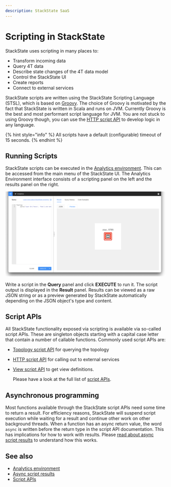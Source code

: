 ```yaml
---
description: StackState SaaS
---
```


# Scripting in StackState

StackState uses scripting in many places to:

* Transform incoming data
* Query 4T data
* Describe state changes of the 4T data model 
* Control the StackState UI
* Create reports
* Connect to external services

StackState scripts are written using the StackState Scripting Language \(STSL\), which is based on [Groovy](https://groovy-lang.org/). The choice of Groovy is motivated by the fact that StackState is written in Scala and runs on JVM. Currently Groovy is the best and most performant script language for JVM. You are not stuck to using Groovy though, you can use the [HTTP script API](script-apis/http.md) to develop logic in any language.

{% hint style="info" %}
All scripts have a default \(configurable\) timeout of 15 seconds.
{% endhint %}

## Running Scripts

StackState scripts can be executed in the [Analytics environment](../../../use/stackstate-ui/analytics.md). This can be accessed from the main menu of the StackState UI. The Analytics Environment interface consists of a scripting panel on the left and the results panel on the right.

![Analytics environment](../../../.gitbook/assets/v46_analytics.png)

Write a script in the **Query** panel and click **EXECUTE** to run it. The script output is displayed in the **Result** panel. Results can be viewed as a raw JSON string or as a preview generated by StackState automatically depending on the JSON object's type and content.

## Script APIs

All StackState functionality exposed via scripting is available via so-called script APIs. These are singleton objects starting with a capital case letter that contain a number of callable functions. Commonly used script APIs are:

* [Topology script API](script-apis/topology.md) for querying the topology 
* [HTTP script API](script-apis/http.md) for calling out to external services
* [View script API](script-apis/view.md) to get view definitions.

  Please have a look at the full list of [script APIs](script-apis/).

## Asynchronous programming

Most functions available through the StackState script APIs need some time to return a result. For efficiency reasons, StackState will suspend script execution while waiting for a result and continue other work on other background threads. When a function has an async return value, the word `async` is written before the return type in the script API documentation. This has implications for how to work with results. Please [read about async script results](async_script_result.md) to understand how this works.

## See also

* [Analytics environment](../../../use/stackstate-ui/analytics.md)
* [Async script results](async_script_result.md)
* [Script APIs](script-apis/)


